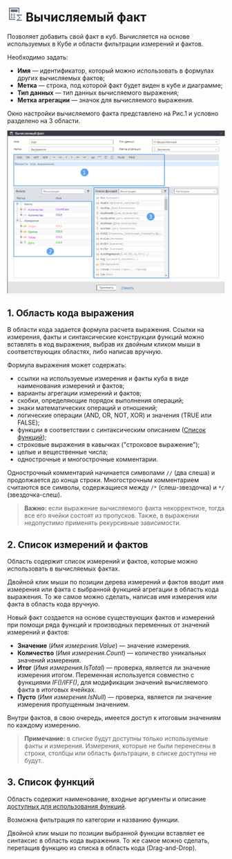 # ![Вычисляемый факт](../../images/icons/cube/cases/case-calc_default.svg) Вычисляемый факт

Позволяет добавить свой факт в куб. Вычисляется на основе используемых в Кубе и области фильтрации измерений и фактов.

Необходимо задать:

* **Имя** — идентификатор, который можно использовать в формулах других вычисляемых фактов;
* **Метка** — строка, под которой факт будет виден в кубе и диаграмме;
* **Тип данных** — тип данных вычисляемого выражения;
* **Метка агрегации** — значок для вычисляемого выражения.

Окно настройки вычисляемого факта представлено на Рис.1 и условно разделено на 3 области.

![Окно настройки вычисляемого факта](./calculating-fact.png)

## 1. Область кода выражения

В области кода задается формула расчета выражения. Ссылки на измерения, факты и синтаксические конструкции функций можно вставлять в код выражения, выбрав их двойным кликом мыши в соответствующих областях, либо написав вручную.

Формула выражения может содержать:

* ссылки на используемые измерения и факты куба в виде наименования измерений и фактов;
* варианты агрегации измерений и фактов;
* скобки, определяющие порядок выполнения операций;
* знаки математических операций и отношений;
* логические операции (AND, OR, NOT, XOR) и значения (TRUE или FALSE);
* функции в соответствии с синтаксическим описанием ([Список функций](#spisok-funktsiy));
* строковые выражения в кавычках ("строковое выражение");
* целые и вещественные числа;
* однострочные и многострочные комментарии.

Однострочный комментарий начинается символами `//` (два слеша) и продолжается до конца строки. Многострочным комментарием считаются все символы, содержащиеся между `/*` (слеш-звездочка) и `*/` (звездочка-слеш).

> **Важно:** если выражение вычисляемого факта некорректное, тогда все его ячейки состоят из пропусков. Также, в выражении недопустимо применять рекурсивные зависимости.

## 2. Список измерений и фактов

Область содержит список измерений и фактов, которые можно использовать в вычисляемых фактах.

Двойной клик мыши по позиции дерева измерений и фактов вводит имя измерения или факта с выбранной функцией агрегации в область кода выражения. То же самое можно сделать, написав имя измерения или факта в область кода вручную.

Новый факт создается на основе существующих фактов и измерений при помощи ряда функций и производных переменных от значений измерений и фактов:

* **Значение** (*Имя измерения.Value*) — значение измерения.
* **Количество** (*Имя измерения.Count*) — количество уникальных значений измерения.
* **Итог** (*Имя измерения.IsTotal*) — проверка, является ли значение измерения итогом. Переменная используется совместно с функциями *IF()/IFF()*, для модификации значений вычисляемого факта в итоговых ячейках.
* **Пусто** (*Имя измерения.IsNull*) — проверка, является ли значение измерения пропущенным значением.

Внутри фактов, в свою очередь, имеется доступ к итоговым значениям по каждому измерению.

> **Примечание:** в списке будут доступны только используемые факты и измерения. Измерения, которые не были перенесены в строки, столбцы или область фильтрации, в списке доступны не будут.

## 3. Список функций

Область содержит наименование, входные аргументы и описание [доступных для использования функций](../../processors/func/calc-func/README.md).

Возможна фильтрация по категории и названию функции.

Двойной клик мыши по позиции выбранной функции вставляет ее синтаксис в область кода выражения. То же самое можно сделать, перетащив функцию из списка в область кода (Drag-and-Drop).
